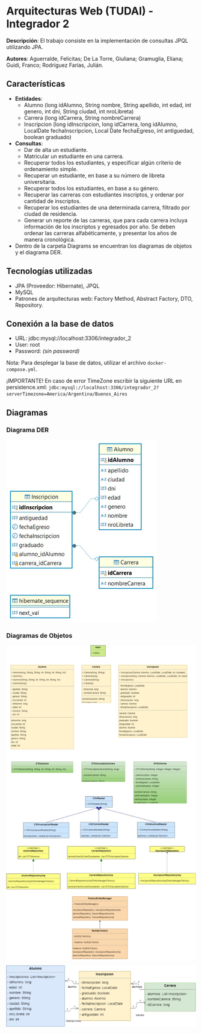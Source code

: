 # Arquitecturas Web (TUDAI) - Integrador 2
**Descripción**: El trabajo consiste en la implementación de consultas JPQL utilizando JPA.

**Autores**: Aguerralde, Felicitas; De La Torre, Giuliana; Gramuglia, Eliana; Guidi, Franco; Rodríguez Farías, Julián.

## Características
* **Entidades**:
    * Alumno (long idAlumno, String nombre, String apellido, int edad, int genero, int dni, String ciudad, 
      int nroLibreta)
    * Carrera (long idCarrera, String nombreCarrera)
    * Inscripcion (long idInscripcion, long idCarrera, long idAlumno, LocalDate fechaInscripcion, Local Date fechaEgreso, 
      int antiguedad, boolean graduado)
* **Consultas**:
    * Dar de alta un estudiante.
    * Matricular un estudiante en una carrera.
    * Recuperar todos los estudiantes, y especificar algún criterio de ordenamiento simple.
    * Recuperar un estudiante, en base a su número de libreta universitaria.
    * Recuperar todos los estudiantes, en base a su género.
    * Recuperar las carreras con estudiantes inscriptos, y ordenar por cantidad de inscriptos.
    * Recuperar los estudiantes de una determinada carrera, filtrado por ciudad de residencia.
    * Generar un reporte de las carreras, que para cada carrera incluya información de los
      inscriptos y egresados por año. Se deben ordenar las carreras alfabéticamente, y presentar
      los años de manera cronológica.
* Dentro de la carpeta Diagrams se encuentran los diagramas de objetos y el diagrama DER.

## Tecnologías utilizadas
* JPA (Proveedor: Hibernate), JPQL
* MySQL
* Patrones de arquitecturas web: Factory Method, Abstract Factory, DTO, Repository.

## Conexión a la base de datos
- URL: jdbc:mysql://localhost:3306/integrador_2
- User: root
- Password: _(sin password)_

Nota: Para desplegar la base de datos, utilizar el archivo `docker-compose.yml`.

¡IMPORTANTE! En caso de error TimeZone escribir la siguiente URL en persistence.xml:
`jdbc:mysql://localhost:3306/integrador_2?serverTimezone=America/Argentina/Buenos_Aires`

## Diagramas
### Diagrama DER
![Diagrama DER](docs/diagrams/diagrama-DER.jpeg)

### Diagramas de Objetos
![Diagrama DER](docs/diagrams/diagrama-objetos-1.jpeg)

![Diagrama DER](docs/diagrams/diagrama-objetos-2.jpeg)
